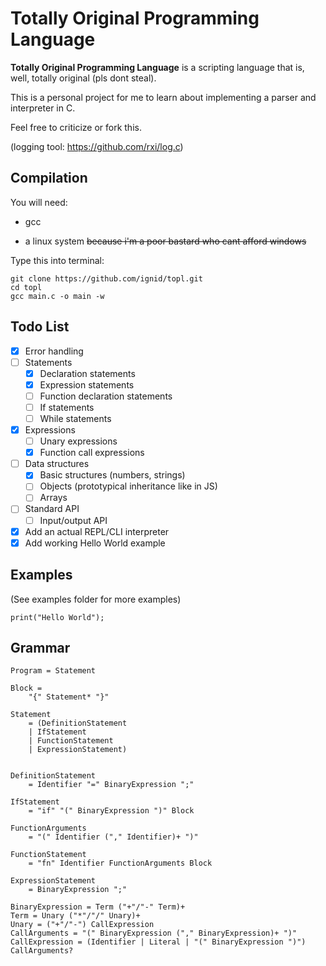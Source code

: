 # Totally Original Programming Language

**Totally Original Programming Language** is a scripting language that is, well, totally original (pls dont steal).

This is a personal project for me to learn about implementing a parser and interpreter in C.

Feel free to criticize or fork this.

(logging tool: https://github.com/rxi/log.c)

## Compilation

You will need:

* gcc

* a linux system ~~because i'm a poor bastard who cant afford windows~~

Type this into terminal:

```
git clone https://github.com/ignid/topl.git
cd topl
gcc main.c -o main -w
```

## Todo List

- [x] Error handling
- [ ] Statements
	- [x] Declaration statements
	- [x] Expression statements
	- [ ] Function declaration statements
	- [ ] If statements
	- [ ] While statements
- [x] Expressions
	- [ ] Unary expressions
	- [x] Function call expressions
- [ ] Data structures
	- [x] Basic structures (numbers, strings)
	- [ ] Objects (prototypical inheritance like in JS)
	- [ ] Arrays
- [ ] Standard API
	- [ ] Input/output API
- [x] Add an actual REPL/CLI interpreter
- [x] Add working Hello World example

## Examples

(See examples folder for more examples)

```
print("Hello World");
```

## Grammar

```
Program = Statement

Block =
	"{" Statement* "}"

Statement
	= (DefinitionStatement
	| IfStatement
	| FunctionStatement
	| ExpressionStatement)
	

DefinitionStatement
	= Identifier "=" BinaryExpression ";"

IfStatement
	= "if" "(" BinaryExpression ")" Block

FunctionArguments
	= "(" Identifier ("," Identifier)+ ")"

FunctionStatement
	= "fn" Identifier FunctionArguments Block

ExpressionStatement
	= BinaryExpression ";"

BinaryExpression = Term ("+"/"-" Term)+
Term = Unary ("*"/"/" Unary)+
Unary = ("+"/"-") CallExpression
CallArguments = "(" BinaryExpression ("," BinaryExpression)+ ")"
CallExpression = (Identifier | Literal | "(" BinaryExpression ")") CallArguments?
```